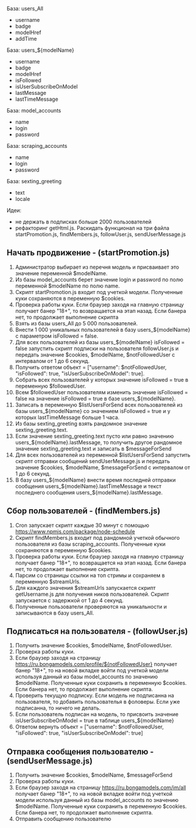 База: users_All
- username
- badge
- modelHref
- addTime

База: users_${modelName}
- username
- badge
- modelHref
- isFollowed
- isUserSubscribeOnModel
- lastMessage
- lastTimeMessage

База: model_accounts
- name
- login
- password

База: scraping_accounts
- name
- login
- password

База: sexting_greeting
- text
- locale

Идеи:
- не держать в подписках больше 2000 пользователей
- рефакторинг getHtml.js. Раскидать функционал на три файла startPromotion.js, findMembers.js, followUser.js, sendUserMessage.js


Начать продвижение - (startPromotion.js)
---
1. Администратор выбирает из перечня модель и присваивает это значение переменной $modelName.
2. Из базы model_accounts берет значение login и password по полю переменной $modelName по полю name.
3. Скрипт startPromotion.js входит под учеткой модели. Полученные куки сохраняются в переменную $cookies.
4. Проверка работы куки. Если браузер заходя на главную страницу получает банер "18+", то возвращается на этап назад. Если банера нет, то продолжает выполнение скрипта
5. Взять из базы users_All до 5 000 пользователей.
6. Внести 1 000 уникальных пользователей в базу users_${modelName} с параметром isFollowed = false.
7. Для всех пользователей из базы users_${modelName} isFollowed = false запустить скрипт подписки на пользователя followUser.js и передать значение $cookies, $modelName, $notFollowedUser с интервалом от 1 до 6 секунд.
8. Получить ответом объект = ["username": $notFollowedUser, "isFollowed": true, "isUserSubscribeOnModel": true].
9. Собрать всех пользователей у которых значение isFollowed = true в переменную $followedUser.
10. Всем $followedUser пользователям изменить значение isFollowed = false на значение isFollowed = true в базе users_${modelName}.
11. Записать в переменную $listUsersForSend всех пользователей из базы users_${modelName} со значением isFollowed = true и у которых lastTimeMessage больше 1 часа.
12. Из базы sexting_greeting взять рандомное значение sexting_greeting.text.
13. Если значение sexting_greeting.text пусто или равно значению users_${modelName}.lastMessage, то получить другое рандомное значение sexting_greeting.text и записать в $messageForSend
14. Для всех пользователей из переменной $listUsersForSend запустить скрипт отправки сообщений sendUserMessage.js и передать значение $cookies, $modelName, $messageForSend с интервалом от 1 до 6 секунд.
15. В базу users_${modelName} внести время последней отправки сообщения users_${modelName}.lastTimeMessage и текст последнего сообщения users_${modelName}.lastMessage.


Сбор пользователей - (findMembers.js)
---
1. Cron запускает скрипт каждые 30 минут с помощью https://www.npmjs.com/package/node-schedule
2. Скрипт findMembers.js входит под рандомной учеткой обычного пользователя из базы scraping_accounts. Полученные куки сохраняются в переменную $cookies.
3. Проверка работы куки. Если браузер заходя на главную страницу получает банер "18+", то возвращается на этап назад. Если банера нет, то продолжает выполнение скрипта.
4. Парсим со страницы ссылки на топ стримы и сохраняем в переменную $streamUrls.
5. Для каждого значения $streamUrls запускается скрипт getUsername.js для получения ников пользователей. Скрипт запускается с задержкой от 1 до 4 секунд.
6. Полученные пользователи проверяются на уникальности и записываются в базу users_All.


Подписаться на пользователя - (followUser.js)
---
1. Получить значение $cookies, $modelName, $notFollowedUser.
2. Проверка работы куки. 
3. Если браузер заходя на страницу https://ru.bongamodels.com/profile/${notFollowedUser} получает банер "18+", то на новой вкладке войти под учеткой модели используя данный из базы model_accounts по значению $modelName. Полученные куки сохранить в переменную $cookies. Если банера нет, то продолжает выполнение скрипта.
4. Проверить текущую подписку. Если модель не подписанна на пользователя, то добавить пользователья в фоловеры. Если уже подписанна, то ничего не делать.
5. Если пользователь подписан на модель, то присвоить значение isUserSubscribeOnModel = true в таблице users_${modelName}
6. Ответом вернуть объект = ["username": $notFollowedUser, "isFollowed": true, "isUserSubscribeOnModel": true]


Отправка сообщения пользователю - (sendUserMessage.js)
---
1. Получить значение $cookies, $modelName, $messageForSend
2. Проверка работы куки. 
3. Если браузер заходя на страницу https://ru.bongamodels.com/im/all получает банер "18+", то на новой вкладке войти под учеткой модели используя данный из базы model_accounts по значению $modelName. Полученные куки сохранить в переменную $cookies. Если банера нет, то продолжает выполнение скрипта.
4. Отправить сообщению пользователю
